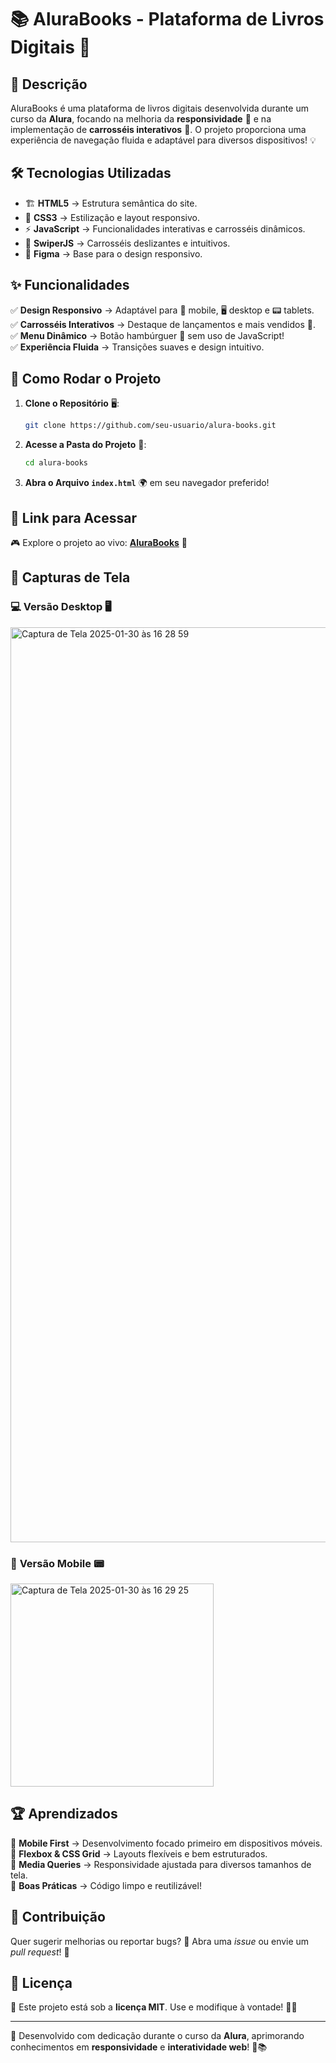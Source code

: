 # 📚 AluraBooks - Plataforma de Livros Digitais 🚀

## 📌 Descrição
AluraBooks é uma plataforma de livros digitais desenvolvida durante um curso da **Alura**, focando na melhoria da **responsividade** 📱 e na implementação de **carrosséis interativos** 🎠. O projeto proporciona uma experiência de navegação fluida e adaptável para diversos dispositivos! 💡

## 🛠️ Tecnologias Utilizadas
- 🏗️ **HTML5** → Estrutura semântica do site.
- 🎨 **CSS3** → Estilização e layout responsivo.
- ⚡ **JavaScript** → Funcionalidades interativas e carrosséis dinâmicos.
- 🎠 **SwiperJS** → Carrosséis deslizantes e intuitivos.
- 📐 **Figma** → Base para o design responsivo.

## ✨ Funcionalidades
✅ **Design Responsivo** → Adaptável para 📱 mobile, 🖥️ desktop e 📟 tablets.  
✅ **Carrosséis Interativos** → Destaque de lançamentos e mais vendidos 🎠.  
✅ **Menu Dinâmico** → Botão hambúrguer 🍔 sem uso de JavaScript!  
✅ **Experiência Fluida** → Transições suaves e design intuitivo.  

## 🚀 Como Rodar o Projeto
1. **Clone o Repositório** 🖥️:
   ```sh
   git clone https://github.com/seu-usuario/alura-books.git
   ```
2. **Acesse a Pasta do Projeto** 📂:
   ```sh
   cd alura-books
   ```
3. **Abra o Arquivo `index.html`** 🌍 em seu navegador preferido!

## 🔗 Link para Acessar
🎮 Explore o projeto ao vivo: **[AluraBooks](https://alura-book-ebon.vercel.app/)** 🚀

## 📸 Capturas de Tela
### 💻 **Versão Desktop** 🖥️
<img width="1464" alt="Captura de Tela 2025-01-30 às 16 28 59" src="https://github.com/user-attachments/assets/5c5e029e-c280-4ebd-ab62-d3d360aa1b66" />

### 📱 **Versão Mobile** 📟
<img width="325" alt="Captura de Tela 2025-01-30 às 16 29 25" src="https://github.com/user-attachments/assets/6ccb3a10-ecd1-4123-b30a-00124762e174" />

## 🏆 Aprendizados
📌 **Mobile First** → Desenvolvimento focado primeiro em dispositivos móveis.  
📌 **Flexbox & CSS Grid** → Layouts flexíveis e bem estruturados.  
📌 **Media Queries** → Responsividade ajustada para diversos tamanhos de tela.  
📌 **Boas Práticas** → Código limpo e reutilizável!  

## 🤝 Contribuição
Quer sugerir melhorias ou reportar bugs? 🐞 Abra uma *issue* ou envie um *pull request*! 🚀

## 📝 Licença
📜 Este projeto está sob a **licença MIT**. Use e modifique à vontade! 🎨✨

---
💙 Desenvolvido com dedicação durante o curso da **Alura**, aprimorando conhecimentos em **responsividade** e **interatividade web**! 🚀📚

